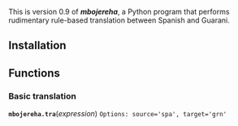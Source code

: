 This is version 0.9 of ***mbojereha***, a Python program that performs
rudimentary rule-based translation between Spanish and Guarani.

## Installation

## Functions
### Basic translation

**`mbojereha.tra`**(*expression*)
`Options: source='spa', target='grn'`
